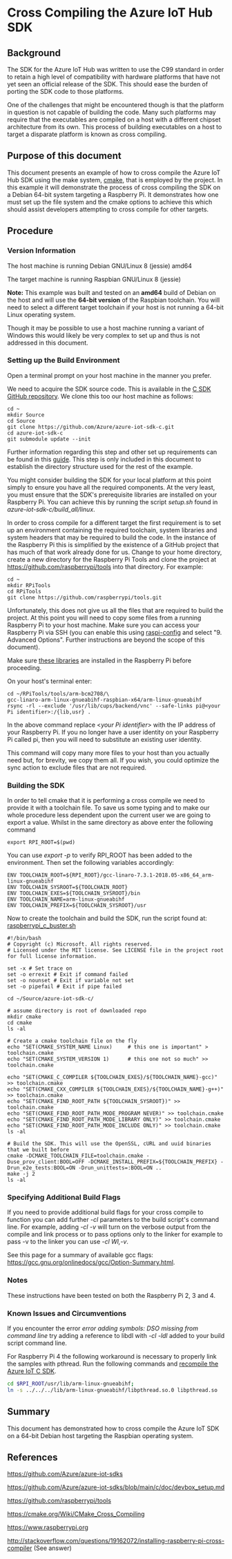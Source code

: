 ﻿# Cross Compiling the Azure IoT Hub SDK
## Background

The SDK for the Azure IoT Hub was written to use the C99 standard in order to retain a high level of compatibility with hardware platforms that have not yet seen an official release of the SDK. This should ease the burden of porting the SDK code to those platforms.

One of the challenges that might be encountered though is that the platform in question is not capable of building the code. Many such platforms may require that the executables are compiled on a host with a different chipset architecture from its own. This process of building executables on a host to target a disparate platform is known as cross compiling.

## Purpose of this document

This document presents an example of how to cross compile the Azure IoT Hub SDK using the make system, [cmake](https://cmake.org), that is employed by the project. In this example it will demonstrate the process of cross compiling the SDK on a Debian 64-bit system targeting a Raspberry Pi. It demonstrates how one must set up the file system and the cmake options to achieve this which should assist developers attempting to cross compile for other targets.

## Procedure

### Version Information

The host machine is running Debian GNU/Linux 8 (jessie) amd64

The target machine is running Raspbian GNU/Linux 8 (jessie)

__Note:__ This example was built and tested on an __amd64__ build of Debian on the host and will use the __64-bit version__ of the Raspbian toolchain. You will need to select a different target toolchain if your host is not running a 64-bit Linux operating system.

Though it may be possible to use a host machine running a variant of Windows this would likely be very complex to set up and thus is not addressed in this document.

### Setting up the Build Environment

Open a terminal prompt on your host machine in the manner you prefer.

We need to acquire the SDK source code. This is available in the [C SDK GitHub repository](https://github.com/Azure/azure-iot-sdk-c.git). We clone this too our host machine as follows:

```Shell
cd ~
mkdir Source
cd Source
git clone https://github.com/Azure/azure-iot-sdk-c.git
cd azure-iot-sdk-c
git submodule update --init
```

Further information regarding this step and other set up requirements can be found in this [guide](https://github.com/Azure/azure-iot-sdk-c/blob/main/doc/devbox_setup.md). This step is only included in this document to establish the directory structure used for the rest of the example.

You might consider building the SDK for your local platform at this point simply to ensure you have all the required components. At the very least, you must ensure that the SDK's prerequisite libraries are installed on your Raspberry Pi. You can achieve this by running the script _setup.sh_ found in _azure-iot-sdk-c/build\_all/linux_.

In order to cross compile for a different target the first requirement is to set up an environment containing the required toolchain, system libraries and system headers that may be required to build the code. In the instance of the Raspberry Pi this is simplified by the existence of a GitHub project that has much of that work already done for us. Change to your home directory, create a new directory for the Raspberry Pi Tools and clone the project at https://github.com/raspberrypi/tools into that directory. For example:
```
cd ~
mkdir RPiTools
cd RPiTools
git clone https://github.com/raspberrypi/tools.git
```
Unfortunately, this does not give us all the files that are required to build the project. At this point you will need to copy some files from a running Raspberry Pi to your host machine. Make sure you can access your Raspberry Pi via SSH (you can enable this using [raspi-config](https://www.raspberrypi.org/documentation/configuration/raspi-config.md) and select "9. Advanced Options". Further instructions are beyond the scope of this document). 

Make sure [these libraries](https://github.com/Azure/azure-iot-sdk-c/blob/LTS_07_2020_Ref01/build_all/linux/setup.sh#L12) are installed in the Raspberry Pi before proceeding.

On your host's terminal enter:
```
cd ~/RPiTools/tools/arm-bcm2708/\
gcc-linaro-arm-linux-gnueabihf-raspbian-x64/arm-linux-gnueabihf
rsync -rl --exclude '/usr/lib/cups/backend/vnc' --safe-links pi@<your Pi identifier>:/{lib,usr} .
```
In the above command replace &lt;*your Pi identifier*&gt; with the IP address of your Raspberry Pi. If you no longer have a user identity on your Raspberry Pi called pi, then you will need to substitute an existing user identity.

This command will copy many more files to your host than you actually need but, for brevity, we copy them all. If you wish, you could optimize the sync action to exclude files that are not required.

### Building the SDK

In order to tell cmake that it is performing a cross compile we need to provide it with a toolchain file. To save us some typing and to make our whole procedure less dependent upon the current user we are going to export a value. Whilst in the same directory as above enter the following command
```
export RPI_ROOT=$(pwd)
```
You can use *export -p* to verify RPI\_ROOT has been added to the environment.
Then set the following variables accordingly:
```
ENV TOOLCHAIN_ROOT=${RPI_ROOT}/gcc-linaro-7.3.1-2018.05-x86_64_arm-linux-gnueabihf
ENV TOOLCHAIN_SYSROOT=${TOOLCHAIN_ROOT}
ENV TOOLCHAIN_EXES=${TOOLCHAIN_SYSROOT}/bin
ENV TOOLCHAIN_NAME=arm-linux-gnueabihf
ENV TOOLCHAIN_PREFIX=${TOOLCHAIN_SYSROOT}/usr
```
Now to create the toolchain and build the SDK, run the script found at:
[raspberrypi_c_buster.sh](https://github.com/Azure/azure-iot-sdk-c/blob/main/jenkins/raspberrypi_c_buster.sh)

```
#!/bin/bash
# Copyright (c) Microsoft. All rights reserved.
# Licensed under the MIT license. See LICENSE file in the project root for full license information.

set -x # Set trace on
set -o errexit # Exit if command failed
set -o nounset # Exit if variable not set
set -o pipefail # Exit if pipe failed

cd ~/Source/azure-iot-sdk-c/

# assume directory is root of downloaded repo
mkdir cmake
cd cmake
ls -al

# Create a cmake toolchain file on the fly
echo "SET(CMAKE_SYSTEM_NAME Linux)     # this one is important" > toolchain.cmake
echo "SET(CMAKE_SYSTEM_VERSION 1)      # this one not so much" >> toolchain.cmake

echo "SET(CMAKE_C_COMPILER ${TOOLCHAIN_EXES}/${TOOLCHAIN_NAME}-gcc)" >> toolchain.cmake
echo "SET(CMAKE_CXX_COMPILER ${TOOLCHAIN_EXES}/${TOOLCHAIN_NAME}-g++)" >> toolchain.cmake
echo "SET(CMAKE_FIND_ROOT_PATH ${TOOLCHAIN_SYSROOT})" >> toolchain.cmake
echo "SET(CMAKE_FIND_ROOT_PATH_MODE_PROGRAM NEVER)" >> toolchain.cmake
echo "SET(CMAKE_FIND_ROOT_PATH_MODE_LIBRARY ONLY)" >> toolchain.cmake
echo "SET(CMAKE_FIND_ROOT_PATH_MODE_INCLUDE ONLY)" >> toolchain.cmake
ls -al

# Build the SDK. This will use the OpenSSL, cURL and uuid binaries that we built before
cmake -DCMAKE_TOOLCHAIN_FILE=toolchain.cmake -Duse_prov_client:BOOL=OFF -DCMAKE_INSTALL_PREFIX=${TOOLCHAIN_PREFIX} -Drun_e2e_tests:BOOL=ON -Drun_unittests=:BOOL=ON ..
make -j 2
ls -al

```
### Specifying Additional Build Flags

If you need to provide additional build flags for your cross compile to function you can add further _-cl_ parameters to the build script's command line. For example, adding _-cl -v_ will turn on the verbose output from the compile and link process or to pass options only to the linker for example to pass -v to the linker you can use _-cl Wl,-v_.

See this page for a summary of available gcc flags: https://gcc.gnu.org/onlinedocs/gcc/Option-Summary.html.

### Notes
These instructions have been tested on both the Raspberry Pi 2, 3 and 4.

### Known Issues and Circumventions

If you encounter the error _error adding symbols: DSO missing from command line_ try adding a reference to libdl with  _-cl -ldl_ added to your build script command line.

For Raspberry Pi 4 the following workaround is necessary to properly link the samples with pthread.
Run the following commands and [recompile the Azure IoT C SDK](#Building-the-SDK).

```bash
cd $RPI_ROOT/usr/lib/arm-linux-gnueabihf; 
ln -s ../../../lib/arm-linux-gnueabihf/libpthread.so.0 libpthread.so
```

## Summary

This document has demonstrated how to cross compile the Azure IoT SDK on a 64-bit Debian host targeting the Raspbian operating system.

## References

<https://github.com/Azure/azure-iot-sdks>

<https://github.com/Azure/azure-iot-sdks/blob/main/c/doc/devbox_setup.md>

<https://github.com/raspberrypi/tools>

<https://cmake.org/Wiki/CMake_Cross_Compiling>

https://www.raspberrypi.org

<http://stackoverflow.com/questions/19162072/installing-raspberry-pi-cross-compiler> (See answer)
